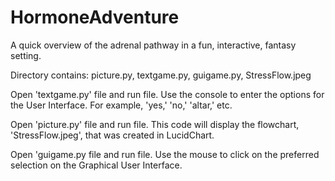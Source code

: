 # HormoneAdventure
A quick overview of the adrenal pathway in a fun, interactive, fantasy setting. 

Directory contains: picture.py, textgame.py, guigame.py, StressFlow.jpeg

Open 'textgame.py' file and run file. Use the console to enter the options for the User Interface. For example, 'yes,' 'no,' 'altar,' etc.

Open 'picture.py' file and run file. This code will display the flowchart, 'StressFlow.jpeg', that was created in LucidChart.

Open 'guigame.py file and run file. Use the mouse to click on the preferred selection on the Graphical User Interface.
#
